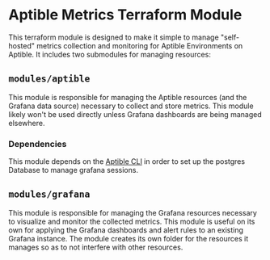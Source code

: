 # Aptible Metrics Terraform Module

This terraform module is designed to make it simple to manage "self-hosted"
metrics collection and monitoring for Aptible Environments on Aptible. It
includes two submodules for managing resources:

## `modules/aptible`

This module is responsible for managing the Aptible resources (and the Grafana
data source) necessary to collect and store metrics. This module likely won't be
used directly unless Grafana dashboards are being managed elsewhere.

### Dependencies

This module depends on the 
[Aptible CLI](https://deploy-docs.aptible.com/docs/cli) in order to set up the
postgres Database to manage grafana sessions.

## `modules/grafana`

This module is responsible for managing the Grafana resources necessary to
visualize and monitor the collected metrics. This module is useful on its own
for applying the Grafana dashboards and alert rules to an existing Grafana
instance. The module creates its own folder for the resources it manages so as
to not interfere with other resources.
